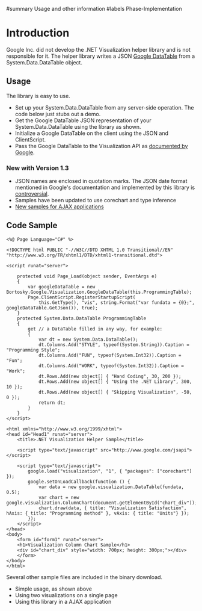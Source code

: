 ﻿#summary Usage and other information
#labels Phase-Implementation

# Introduction #

Google Inc. did not develop the .NET Visualization helper library and is not responsible for it.
The helper library writes a JSON [Google DataTable](http://code.google.com/apis/visualization/documentation/reference.html#dataparam) from a System.Data.DataTable object.

## Usage ##
The library is easy to use.
  * Set up your System.Data.DataTable from any server-side operation. The code below just stubs out a demo.
  * Get the Google DataTable JSON representation of your System.Data.DataTable using the library as shown.
  * Initialize a Google DataTable on the client using the JSON and ClientScript.
  * Pass the Google DataTable to the Visualization API as [documented by Google](http://code.google.com/apis/visualization/documentation/).

### New with Version 1.3 ###
  * JSON names are enclosed in quotation marks. The JSON date format mentioned in Google's documentation and implemented by this library is [controversial](http://stackoverflow.com/questions/206384/how-to-format-json-date).
  * Samples have been updated to use corechart and type inference
  * [New samples for AJAX applications](UsingInAJAXApplications.md)

## Code Sample ##

```
<%@ Page Language="C#" %>

<!DOCTYPE html PUBLIC "-//W3C//DTD XHTML 1.0 Transitional//EN" "http://www.w3.org/TR/xhtml1/DTD/xhtml1-transitional.dtd">

<script runat="server">

    protected void Page_Load(object sender, EventArgs e)
    {
        var googleDataTable = new Bortosky.Google.Visualization.GoogleDataTable(this.ProgrammingTable);
        Page.ClientScript.RegisterStartupScript(
            this.GetType(), "vis", string.Format("var fundata = {0};", googleDataTable.GetJson()), true);
    }
    protected System.Data.DataTable ProgrammingTable
    {
        get // a DataTable filled in any way, for example:
        {
            var dt = new System.Data.DataTable();
            dt.Columns.Add("STYLE", typeof(System.String)).Caption = "Programming Style";
            dt.Columns.Add("FUN", typeof(System.Int32)).Caption = "Fun";
            dt.Columns.Add("WORK", typeof(System.Int32)).Caption = "Work";
            dt.Rows.Add(new object[] { "Hand Coding", 30, 200 });
            dt.Rows.Add(new object[] { "Using the .NET Library", 300, 10 });
            dt.Rows.Add(new object[] { "Skipping Visualization", -50, 0 });
            return dt;
        }
    }
</script>

<html xmlns="http://www.w3.org/1999/xhtml">
<head id="Head1" runat="server">
    <title>.NET Visualization Helper Sample</title>

    <script type="text/javascript" src="http://www.google.com/jsapi"></script>

    <script type="text/javascript">
        google.load("visualization", "1", { "packages": ["corechart"] });
        google.setOnLoadCallback(function () {
            var data = new google.visualization.DataTable(fundata, 0.5);
            var chart = new google.visualization.ColumnChart(document.getElementById("chart_div"));
            chart.draw(data, { title: "Visualization Satisfaction", hAxis: { title: "Programming method" }, vAxis: { title: "Units"} });
        });
    </script>
</head>
<body>
    <form id="form1" runat="server">
    <h1>Visualization Column Chart Sample</h1>
    <div id="chart_div" style="width: 700px; height: 300px;"></div>
    </form>
</body>
</html>
```

Several other sample files are included in the binary download.
  * Simple usage, as shown above
  * Using two visualizations on a single page
  * Using this library in a AJAX application
